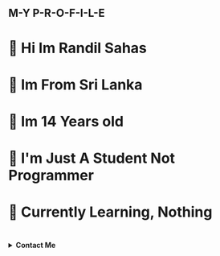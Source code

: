 ## M-Y P-R-O-F-I-L-E

# 👋 Hi Im Randil Sahas 

# 🏡️ Im From Sri Lanka 

# 🙋 Im 14 Years old

# 🐺 I'm Just A Student Not Programmer

# 🍃 Currently Learning, Nothing 

# <!-- Contact Me -->
<b><details><summary>Contact Me</summary></b>
